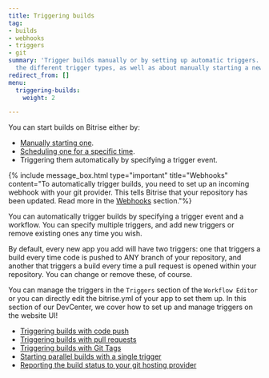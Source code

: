 ```yaml
---
title: Triggering builds
tag:
- builds
- webhooks
- triggers
- git
summary: 'Trigger builds manually or by setting up automatic triggers. Learn about
  the different trigger types, as well as about manually starting a new build. '
redirect_from: []
menu:
  triggering-builds:
    weight: 2

---
```

You can start builds on Bitrise either by:

* [Manually starting one](/builds/triggering-builds/starting-builds-manually/).
* [Scheduling one for a specific time](/builds/scheduling-builds/).
* Triggering them automatically by specifying a trigger event.

{% include message_box.html type="important" title="Webhooks" content="To automatically trigger builds, you need to set up an incoming webhook with your git provider. This tells Bitrise that your repository has been updated. Read more in the [Webhooks](/webhooks/index/) section."%} 

You can automatically trigger builds by specifying a trigger event and a workflow. You can specify multiple triggers, and add new triggers or remove existing ones any time you wish.

By default, every new app you add will have two triggers: one that triggers a build every time code is pushed to ANY branch of your repository, and another that triggers a build every time a pull request is opened within your repository. You can change or remove these, of course.

You can manage the triggers in the `Triggers` section of the `Workflow Editor` or you can directly edit the bitrise.yml of your app to set them up. In this section of our DevCenter, we cover how to set up and manage triggers on the website UI!

* [Triggering builds with code push](/builds/triggering-builds/trigger-code-push)
* [Triggering builds with pull requests](/builds/triggering-builds/trigger-pull-request)
* [Triggering builds with Git Tags](/builds/triggering-builds/trigger-git-tags)
* [Starting parallel builds with a single trigger](/builds/triggering-builds/trigger-multiple-workflows)
* [Reporting the build status to your git hosting provider](/builds/triggering-builds/status-reporting)